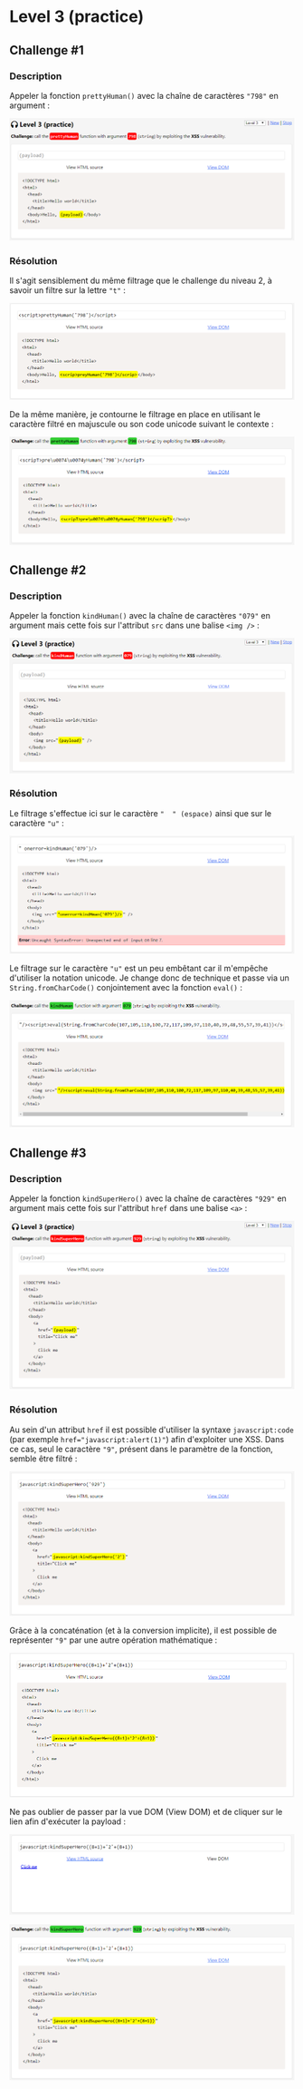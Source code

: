 # Level 3 (practice)

## Challenge #1

### Description

Appeler la fonction `prettyHuman()` avec la chaîne de caractères `"798"` en argument :

![](../../../.gitbook/assets/4d1c13692f07caad960ba87d19253949.png)

### Résolution

Il s'agit sensiblement du même filtrage que le challenge du niveau 2, à savoir un filtre sur la lettre `"t"` :

![](../../../.gitbook/assets/8ae612e8bd2b21af88b656db03c75a51.png)

De la même manière, je contourne le filtrage en place en utilisant le caractère filtré en majuscule ou son code unicode suivant le contexte :

![](../../../.gitbook/assets/dce6d1f3ab8e38a73a96dbaa11981c61.png)

## Challenge #2

### Description

Appeler la fonction `kindHuman()` avec la chaîne de caractères `"079"` en argument mais cette fois sur l'attribut `src` dans une balise `<img />` :

![](../../../.gitbook/assets/0943bb15cb13da74a962d70a2586d934.png)

### Résolution

Le filtrage s'effectue ici sur le caractère `"  " (espace)` ainsi que sur le caractère `"u"` :

![](../../../.gitbook/assets/ea522911c40233c8212706ee9d337cfb.png)

Le filtrage sur le caractère `"u"` est un peu embêtant car il m'empêche d'utiliser la notation unicode. Je change donc de technique et passe via un `String.fromCharCode()` conjointement avec la fonction `eval()` :

![](../../../.gitbook/assets/ebc88de4ef26d9ecceedffa1701fdec7.png)

## Challenge #3

### Description

Appeler la fonction `kindSuperHero()` avec la chaîne de caractères `"929"` en argument mais cette fois sur l'attribut `href` dans une balise `<a>` :

![](../../../.gitbook/assets/53dc23450b6bf3b13f9bc7ae248f64d0.png)

### Résolution

Au sein d'un attribut `href` il est possible d'utiliser la syntaxe `javascript:code` (par exemple `href="javascript:alert(1)"`) afin d'exploiter une XSS. Dans ce cas, seul le caractère `"9"`, présent dans le paramètre de la fonction, semble être filtré :

![](../../../.gitbook/assets/8d73ff6586ae01746409b2d3e4584e01.png)

Grâce à la concaténation (et à la conversion implicite), il est possible de représenter `"9"` par une autre opération mathématique :

![](../../../.gitbook/assets/6cdb3d277edfa014252f5f2c8ec39248.png)

Ne pas oublier de passer par la vue DOM (View DOM) et de cliquer sur le lien afin d'exécuter la payload :

![](../../../.gitbook/assets/e78f7504ea6a54613e4b48862703cc82.png)

![](../../../.gitbook/assets/c6684d0a7d4336a02c904c93f08d5c80.png)
